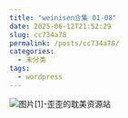 ```yaml
---
title: "weinisen合集 01-08"
date: 2025-06-12T21:52:29
slug: cc734a78
permalink: /posts/cc734a78/
categories:
  - 未分类
tags:
  - wordpress
---
```


![图片[1]-歪歪的耽美资源站](/images/wp/cc734a78-82f11aaa.jpg)
